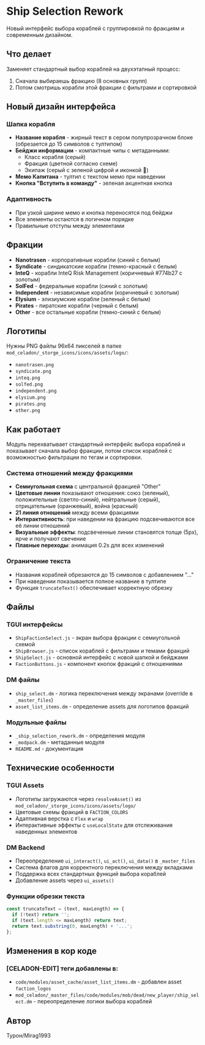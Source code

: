 # Ship Selection Rework

Новый интерфейс выбора кораблей с группировкой по фракциям и современным дизайном.

## Что делает

Заменяет стандартный выбор кораблей на двухэтапный процесс:
1. Сначала выбираешь фракцию (8 основных групп)
2. Потом смотришь корабли этой фракции с фильтрами и сортировкой

## Новый дизайн интерфейса

### Шапка корабля
- **Название корабля** - жирный текст в сером полупрозрачном блоке (обрезается до 15 символов с тултипом)
- **Бейджи информации** - компактные чипы с метаданными:
  - Класс корабля (серый)
  - Фракция (цветной согласно схеме)
  - Экипаж (серый с зеленой цифрой и иконкой 👥)
- **Мемо Капитана** - тултип с текстом мемо при наведении
- **Кнопка "Вступить в команду"** - зеленая акцентная кнопка

### Адаптивность
- При узкой ширине мемо и кнопка переносятся под бейджи
- Все элементы остаются в логичном порядке
- Правильные отступы между элементами

## Фракции

- **Nanotrasen** - корпоративные корабли (синий с белым)
- **Syndicate** - синдикатские корабли (темно-красный с белым)
- **InteQ** - корабли InteQ Risk Management (коричневый #774b27 с золотым)
- **SolFed** - федеральные корабли (синий с золотым)
- **Independent** - независимые корабли (коричневый с золотым)
- **Elysium** - элизиумские корабли (зеленый с белым)
- **Pirates** - пиратские корабли (черный с белым)
- **Other** - все остальные корабли (темно-синий с белым)

## Логотипы

Нужны PNG файлы 96x64 пикселей в папке `mod_celadon/_storge_icons/icons/assets/logo/`:
- `nanotrasen.png`
- `syndicate.png` 
- `inteq.png`
- `solfed.png`
- `independent.png`
- `elysium.png`
- `pirates.png`
- `other.png`

## Как работает

Модуль перехватывает стандартный интерфейс выбора кораблей и показывает сначала выбор фракции, потом список кораблей с возможностью фильтрации по тегам и сортировки.

### Система отношений между фракциями
- **Семиугольная схема** с центральной фракцией "Other"
- **Цветовые линии** показывают отношения: союз (зеленый), положительные (светло-синий), нейтральные (серый), отрицательные (оранжевый), война (красный)
- **21 линия отношений** между всеми фракциями
- **Интерактивность**: при наведении на фракцию подсвечиваются все её линии отношений
- **Визуальные эффекты**: подсвеченные линии становятся толще (5px), ярче и получают свечение
- **Плавные переходы**: анимация 0.2s для всех изменений

### Ограничение текста
- Названия кораблей обрезаются до 15 символов с добавлением "..."
- При наведении показывается полное название в тултипе
- Функция `truncateText()` обеспечивает корректную обрезку

## Файлы

### TGUI интерфейсы
- `ShipFactionSelect.js` - экран выбора фракции с семиугольной схемой
- `ShipBrowser.js` - список кораблей с фильтрами и темами фракций
- `ShipSelect.js` - основной интерфейс с новой шапкой и бейджами
- `FactionButtons.js` - компонент кнопок фракций с отношениями

### DM файлы
- `ship_select.dm` - логика переключения между экранами (override в `_master_files`)
- `asset_list_items.dm` - определение assets для логотипов фракций

### Модульные файлы
- `_ship_selection_rework.dm` - определения модуля
- `_modpack.dm` - метаданные модуля
- `README.md` - документация

## Технические особенности

### TGUI Assets
- Логотипы загружаются через `resolveAsset()` из `mod_celadon/_storge_icons/icons/assets/logo/`
- Цветовые схемы фракций в `FACTION_COLORS`
- Адаптивная верстка с `Flex` и `wrap`
- Интерактивные эффекты с `useLocalState` для отслеживания наведенных элементов

### DM Backend
- Переопределение `ui_interact()`, `ui_act()`, `ui_data()` в `_master_files`
- Система флагов для корректного переключения между вкладками
- Поддержка всех стандартных функций выбора кораблей
- Добавление assets через `ui_assets()`

### Функции обрезки текста
```javascript
const truncateText = (text, maxLength) => {
  if (!text) return '';
  if (text.length <= maxLength) return text;
  return text.substring(0, maxLength) + '...';
};
```

## Изменения в кор коде

### [CELADON-EDIT] теги добавлены в:
- `code/modules/asset_cache/asset_list_items.dm` - добавлен asset `faction_logos`
- `mod_celadon/_master_files/code/modules/mob/dead/new_player/ship_select.dm` - переопределение логики выбора кораблей

## Автор

Турон/Mirag1993

